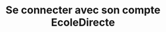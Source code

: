 ---
title: Se connecter avec son compte EcoleDirecte
description: Mode d'emploi de la connexion à l'aide d'EcoleDirecte
---